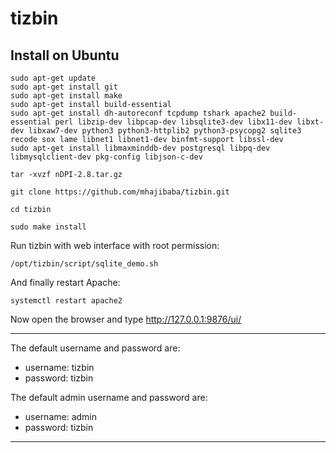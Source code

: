 # tizbin

## Install on Ubuntu

```
sudo apt-get update
sudo apt-get install git
sudo apt-get install make
sudo apt-get install build-essential
sudo apt-get install dh-autoreconf tcpdump tshark apache2 build-essential perl libzip-dev libpcap-dev libsqlite3-dev libx11-dev libxt-dev libxaw7-dev python3 python3-httplib2 python3-psycopg2 sqlite3 recode sox lame libnet1 libnet1-dev binfmt-support libssl-dev
sudo apt-get install libmaxminddb-dev postgresql libpq-dev libmysqlclient-dev pkg-config libjson-c-dev

tar -xvzf nDPI-2.8.tar.gz

git clone https://github.com/mhajibaba/tizbin.git

cd tizbin

sudo make install 
```

Run tizbin with web interface with root permission:
```
/opt/tizbin/script/sqlite_demo.sh
```
And finally restart Apache:
```
systemctl restart apache2
```
Now open the browser and type http://127.0.0.1:9876/ui/

***
The default username and password are:

 - username: tizbin
 - password: tizbin

The default admin username and password are: 

 - username: admin
 - password: tizbin
***
